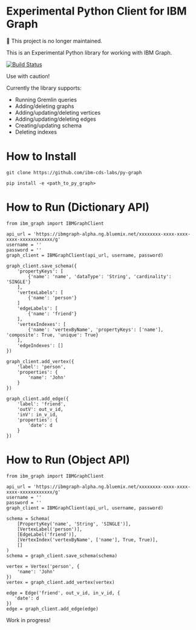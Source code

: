 # Experimental Python Client for IBM Graph

:no_entry_sign: This project is no longer maintained.

This is an Experimental Python library for working with IBM Graph.

[![Build Status](https://travis-ci.org/ibm-cds-labs/py-graph.svg?branch=master)](https://travis-ci.org/ibm-cds-labs/py-graph)

Use with caution!

Currently the library supports:
 
 - Running Gremlin queries
 - Adding/deleting graphs
 - Adding/updating/deleting vertices
 - Adding/updating/deleting edges
 - Creating/updating schema
 - Deleting indexes

# How to Install

```
git clone https://github.com/ibm-cds-labs/py-graph

pip install -e <path_to_py_graph>
```

# How to Run (Dictionary API)

```
from ibm_graph import IBMGraphClient

api_url = 'https://ibmgraph-alpha.ng.bluemix.net/xxxxxxxx-xxxx-xxxx-xxxx-xxxxxxxxxxxx/g'
username = ''
password = ''
graph_client = IBMGraphClient(api_url, username, password)

graph_client.save_schema({
    'propertyKeys': [
        {'name': 'name', 'dataType': 'String', 'cardinality': 'SINGLE'}
    ],
    'vertexLabels': [
        {'name': 'person'}
    ]
    'edgeLabels': [
        {'name': 'friend'}
    ],
    'vertexIndexes': [
        {'name': 'vertexByName', 'propertyKeys': ['name'], 'composite': True, 'unique': True}
    ],
    'edgeIndexes': []
})

graph_client.add_vertex({
    'label': 'person',
    'properties': {
        'name': 'John'
    }
})

graph_client.add_edge({
    'label': 'friend',
    'outV': out_v_id,
    'inV': in_v_id,
    'properties': {
        'date': d
    }
})
```

# How to Run (Object API)

```
from ibm_graph import IBMGraphClient

api_url = 'https://ibmgraph-alpha.ng.bluemix.net/xxxxxxxx-xxxx-xxxx-xxxx-xxxxxxxxxxxx/g'
username = ''
password = ''
graph_client = IBMGraphClient(api_url, username, password)

schema = Schema(
    [PropertyKey('name', 'String', 'SINGLE')],
    [VertexLabel('person')],
    [EdgeLabel('friend')],
    [VertexIndex('vertexByName', ['name'], True, True)],
    []
)
schema = graph_client.save_schema(schema)

vertex = Vertex('person', {
    'name': 'John'
})
vertex = graph_client.add_vertex(vertex)

edge = Edge('friend', out_v_id, in_v_id, {
   'date': d
})
edge = graph_client.add_edge(edge)
```

Work in progress!
